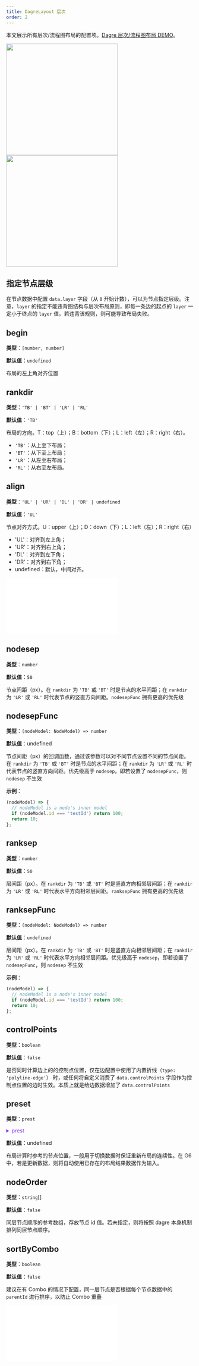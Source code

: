 ```yaml
---
title: DagreLayout 层次
order: 2
---
```


本文展示所有层次/流程图布局的配置项。[Dagre 层次/流程图布局 DEMO](/zh/examples/net/dagreFlow/#dagre)。

<img src="https://mdn.alipayobjects.com/huamei_qa8qxu/afts/img/A*ESU8SrsUnlwAAAAAAAAAAAAADmJ7AQ/original" width=300 />
<img src="https://mdn.alipayobjects.com/huamei_qa8qxu/afts/img/A*h60aQKusJRcAAAAAAAAAAAAADmJ7AQ/original" width=300 />

## 指定节点层级

在节点数据中配置 `data.layer` 字段（从 `0` 开始计数），可以为节点指定层级。注意，`layer` 的指定不能违背图结构与层次布局原则，即每一条边的起点的 `layer` 一定小于终点的 `layer` 值。若违背该规则，则可能导致布局失败。

## begin

**类型**：`[number, number]`

**默认值**：`undefined`

布局的左上角对齐位置

## rankdir

**类型**：`'TB' | 'BT' | 'LR' | 'RL'`

**默认值**：`'TB'`

布局的方向。T：top（上）；B：bottom（下）；L：left（左）；R：right（右）。

- `'TB'`：从上至下布局；
- `'BT'`：从下至上布局；
- `'LR'`：从左至右布局；
- `'RL'`：从右至左布局。

## align

**类型**：`'UL' | 'UR' | 'DL' | 'DR' | undefined`

**默认值**：`'UL'`

节点对齐方式。U：upper（上）；D：down（下）；L：left（左）；R：right（右）

- 'UL'：对齐到左上角；
- 'UR'：对齐到右上角；
- 'DL'：对齐到左下角；
- 'DR'：对齐到右下角；
- undefined：默认，中间对齐。

<embed src="../../common/LayoutNodeSize.zh.md"></embed>

## nodesep

**类型**：`number`

**默认值**：`50`

节点间距（px）。在 `rankdir` 为 `'TB'` 或 `'BT'` 时是节点的水平间距；在 `rankdir` 为 `'LR'` 或 `'RL'` 时代表节点的竖直方向间距。`nodesepFunc` 拥有更高的优先级

## nodesepFunc

**类型**：`(nodeModel: NodeModel) => number`

**默认值**：undefined

节点间距（px）的回调函数，通过该参数可以对不同节点设置不同的节点间距。在 `rankdir` 为 `'TB'` 或 `'BT'` 时是节点的水平间距；在 `rankdir` 为 `'LR'` 或 `'RL'` 时代表节点的竖直方向间距。优先级高于 `nodesep`，即若设置了 `nodesepFunc`，则 `nodesep` 不生效

**示例**：

```javascript
(nodeModel) => {
  // nodeModel is a node's inner model
  if (nodeModel.id === 'testId') return 100;
  return 10;
};
```

## ranksep

**类型**：`number`

**默认值**：`50`

层间距（px）。在 `rankdir` 为 `'TB'` 或 `'BT'` 时是竖直方向相邻层间距；在 `rankdir` 为 `'LR'` 或 `'RL'` 时代表水平方向相邻层间距。`ranksepFunc` 拥有更高的优先级

## ranksepFunc

**类型**：`(nodeModel: NodeModel) => number`

**默认值**：`undefined`

层间距（px）。在 `rankdir` 为 `'TB'` 或 `'BT'` 时是竖直方向相邻层间距；在 `rankdir` 为 `'LR'` 或 `'RL'` 时代表水平方向相邻层间距。优先级高于 `nodesep`，即若设置了 `nodesepFunc`，则 `nodesep` 不生效

**示例**：

```javascript
(nodeModel) => {
  // nodeModel is a node's inner model
  if (nodeModel.id === 'testId') return 100;
  return 10;
};
```

## controlPoints

**类型**：`boolean`

**默认值**：`false`

是否同时计算边上的的控制点位置，仅在边配置中使用了内置折线（`type: 'polyline-edge'`） 时，或任何将自定义消费了 `data.controlPoints` 字段作为控制点位置的边时生效。本质上就是给边数据增加了 `data.controlPoints`

## preset

**类型**：`prest`

<details>
  <summary style="color: #873bf4; cursor: pointer;">
    prest
  </summary>
  
```typescript
type preset = {
  nodes: {
    x: number, // 位置
    y: number, // 位置
    layer?: number, // 指定层级
    _order?: number // 若为上一次 dagre 布局的输出，则有该字段，代表同层节点的顺序
  }[]
}
```
</details>

**默认值**：undefined

布局计算时参考的节点位置，一般用于切换数据时保证重新布局的连续性。在 G6 中，若是更新数据，则将自动使用已存在的布局结果数据作为输入。

## nodeOrder

**类型**：`string`[]

**默认值**：`false`

同层节点顺序的参考数组，存放节点 id 值。若未指定，则将按照 dagre 本身机制排列同层节点顺序。

## sortByCombo

**类型**：`boolean`

**默认值**：`false`

建议在有 Combo 的情况下配置，同一层节点是否根据每个节点数据中的 `parentId` 进行排序，以防止 Combo 重叠

<embed src="../../common/LayoutWorkerEnabled.zh.md"></embed>
